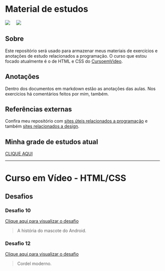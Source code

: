 # Material de estudos
<a href="https://augusto404.github.io/estudos"><img src="https://img.shields.io/website-up-down-green-red/http/monip.org.svg"></a> &nbsp;&nbsp;&nbsp; <a href="https://github.com/augusto404"><img src="https://img.shields.io/github/followers/augusto404.svg?style=social&label=Follow&maxAge=2592000"></a>

## Sobre
Este repositório será usado para armazenar meus materiais de exercícios e anotações de estudo relacionados a programação. O curso que estou focado atualmente é o de HTML e CSS do [CursoemVideo](https://www.youtube.com/CursoemV%C3%ADdeo).

## Anotações
Dentro dos documentos em markdown estão as anotações das aulas. Nos exercícios há comentários feitos por mim, também.

## Referências externas
Confira meu repositório com [sites úteis relacionados a programação](https://github.com/augusto404/coding) e também [sites relacionados a design](https://github.com/augusto404/design).

## Minha grade de estudos atual
[CLIQUE AQUI](https://trello.com/b/X4QqDtHF/estudos)

---
# Curso em Vídeo - HTML/CSS
## Desafios
### Desafio 10
[Clique aqui para visualizar o desafio](https://augusto404.github.io/estudos/HTML_CSS/desafios/desafio_10/android.html)
  > A história do mascote do Android.

### Desafio 12
[Clique aqui para visualizar o desafio](https://augusto404.github.io/estudos/HTML_CSS/desafios/desafio_12/cordel.html)
  > Cordel moderno.
